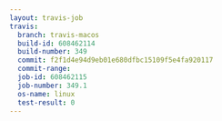 ```yaml
---
layout: travis-job
travis:
  branch: travis-macos
  build-id: 608462114
  build-number: 349
  commit: f2f1d4e94d9eb01e680dfbc15109f5e4fa920117
  commit-range: 
  job-id: 608462115
  job-number: 349.1
  os-name: linux
  test-result: 0
---
```

